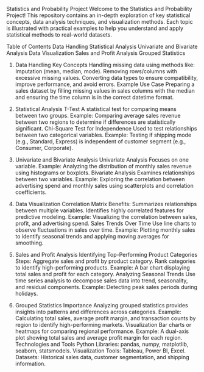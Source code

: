 Statistics and Probability Project
Welcome to the Statistics and Probability Project! This repository contains an in-depth exploration of key statistical concepts, data analysis techniques, and visualization methods. Each topic is illustrated with practical examples to help you understand and apply statistical methods to real-world datasets.

Table of Contents
Data Handling
Statistical Analysis
Univariate and Bivariate Analysis
Data Visualization
Sales and Profit Analysis
Grouped Statistics
1. Data Handling
Key Concepts
Handling missing data using methods like:
Imputation (mean, median, mode).
Removing rows/columns with excessive missing values.
Converting data types to ensure compatibility, improve performance, and avoid errors.
Example Use Case
Preparing a sales dataset by filling missing values in sales columns with the median and ensuring the time column is in the correct datetime format.

2. Statistical Analysis
T-Test
A statistical test for comparing means between two groups.
Example: Comparing average sales revenue between two regions to determine if differences are statistically significant.
Chi-Square Test for Independence
Used to test relationships between two categorical variables.
Example: Testing if shipping mode (e.g., Standard, Express) is independent of customer segment (e.g., Consumer, Corporate).
3. Univariate and Bivariate Analysis
Univariate Analysis
Focuses on one variable.
Example: Analyzing the distribution of monthly sales revenue using histograms or boxplots.
Bivariate Analysis
Examines relationships between two variables.
Example: Exploring the correlation between advertising spend and monthly sales using scatterplots and correlation coefficients.
4. Data Visualization
Correlation Matrix
Benefits:
Summarizes relationships between multiple variables.
Identifies highly correlated features for predictive modeling.
Example: Visualizing the correlation between sales, profit, and advertising spend.
Sales Trends Over Time
Use line charts to observe fluctuations in sales over time.
Example: Plotting monthly sales to identify seasonal trends and applying moving averages for smoothing.
5. Sales and Profit Analysis
Identifying Top-Performing Product Categories
Steps:
Aggregate sales and profit by product category.
Rank categories to identify high-performing products.
Example: A bar chart displaying total sales and profit for each category.
Analyzing Seasonal Trends
Use time series analysis to decompose sales data into trend, seasonality, and residual components.
Example: Detecting peak sales periods during holidays.
6. Grouped Statistics
Importance
Analyzing grouped statistics provides insights into patterns and differences across categories.
Example: Calculating total sales, average profit margin, and transaction counts by region to identify high-performing markets.
Visualization
Bar charts or heatmaps for comparing regional performance.
Example: A dual-axis plot showing total sales and average profit margin for each region.
Technologies and Tools
Python Libraries: pandas, numpy, matplotlib, seaborn, statsmodels.
Visualization Tools: Tableau, Power BI, Excel.
Datasets: Historical sales data, customer segmentation, and shipping information.

